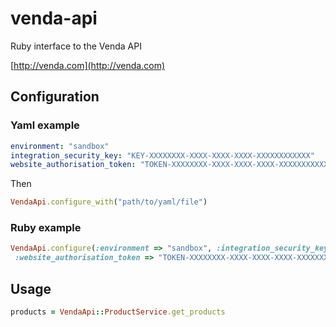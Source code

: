 venda-api
========

Ruby interface to the Venda API

[http://venda.com](http://venda.com)

Configuration
-------------

### Yaml example

```yaml
environment: "sandbox"
integration_security_key: "KEY-XXXXXXXX-XXXX-XXXX-XXXX-XXXXXXXXXXXX"
website_authorisation_token: "TOKEN-XXXXXXXX-XXXX-XXXX-XXXX-XXXXXXXXXXXX"
```

Then

```ruby
VendaApi.configure_with("path/to/yaml/file")
```

### Ruby example

```ruby
VendaApi.configure(:environment => "sandbox", :integration_security_key => "KEY-XXXXXXXX-XXXX-XXXX-XXXX-XXXXXXXXXXXX",
 :website_authorisation_token => "TOKEN-XXXXXXXX-XXXX-XXXX-XXXX-XXXXXXXXXXXX")
```

Usage
-------------

```ruby
products = VendaApi::ProductService.get_products
```
